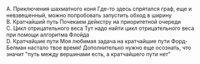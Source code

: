 A. Приключения шахматного коня Где-то здесь спрятался граф, еще и невзвешенный, 
можно попробовать запустить обход в ширину <br>
B. Кратчайший путь Почекаем дейкстру на приоритетной очереди <br>
C. Цикл отрицательного веса Тут надо найти цикл отрицательного веса при помощи алгоритма Флойда <br>
D. Кратчайшие пути Моя любимая задача на кратчайшие пути Форд-Белман настало твое время! Дополнительно 
нужно еще осознать, что значит "путь между вершинами есть, а кратчайшего пути нет" <br>